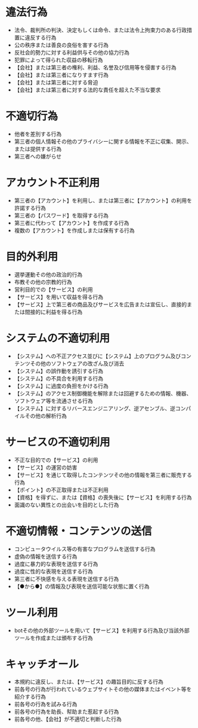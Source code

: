 # 違法行為
- 法令、裁判所の判決、決定もしくは命令、または法令上拘束力のある行政措置に違反する行為
- 公の秩序または善良の良俗を害する行為
- 反社会的勢力に対する利益供与その他の協力行為
- 犯罪によって得られた収益の移転行為
- 【会社】または第三者の権利、利益、名誉及び信用等を侵害する行為
- 【会社】または第三者になりすます行為
- 【会社】または第三者に対する脅迫
- 【会社】または第三者に対する法的な責任を超えた不当な要求

# 不適切行為
- 他者を差別する行為
- 第三者の個人情報その他のプライバシーに関する情報を不正に収集、開示、または提供する行為
- 第三者への嫌がらせ

# アカウント不正利用
- 第三者の【アカウント】を利用し、または第三者に【アカウント】の利用を許諾する行為
- 第三者の【パスワード】を取得する行為
- 第三者に代わって【アカウント】を作成する行為
- 複数の【アカウント】を作成しまたは保有する行為

# 目的外利用
- 選挙運動その他の政治的行為
- 布教その他の宗教的行為
- 営利目的での【サービス】の利用
- 【サービス】を用いて収益を得る行為
- 【サービス】上で第三者の商品及びサービスを広告または宣伝し、直接的または間接的に利益を得る行為

# システムの不適切利用
- 【システム】への不正アクセス並びに【システム】上のプログラム及びコンテンツその他のソフトウェアの改ざん及び消去
- 【システム】の誤作動を誘引する行為
- 【システム】の不具合を利用する行為
- 【システム】に過度の負担をかける行為
- 【システム】のアクセス制御機能を解除または回避するための情報、機器、ソフトウェア等を流通させる行為
- 【システム】に対するリバースエンジニアリング、逆アセンブル、逆コンパイルその他の解析行為

# サービスの不適切利用
- 不正な目的での【サービス】の利用
- 【サービス】の運営の妨害
- 【サービス】を通じて取得したコンテンツその他の情報を第三者に販売する行為
- 【ポイント】の不正取得または不正利用
- 【資格】を得ずに、または【資格】の喪失後に【サービス】を利用する行為
- 面識のない異性との出会いを目的とした行為

# 不適切情報・コンテンツの送信
- コンピュータウイルス等の有害なプログラムを送信する行為
- 虚偽の情報を送信する行為
- 過度に暴力的な表現を送信する行為
- 過度に性的な表現を送信する行為
- 第三者に不快感を与える表現を送信する行為
- 【●から●】の情報及び表現を送信可能な状態に置く行為

# ツール利用
- botその他の外部ツールを用いて【サービス】を利用する行為及び当該外部ツールを作成または頒布する行為

# キャッチオール
- 本規約に違反し、または、【サービス】の趣旨目的に反する行為
- 前各号の行為が行われているウェブサイトその他の媒体またはイベント等を紹介する行為
- 前各号の行為を試みる行為
- 前各号の行為を助長、幇助また惹起する行為
- 前各号の他、【会社】が不適切と判断した行為
